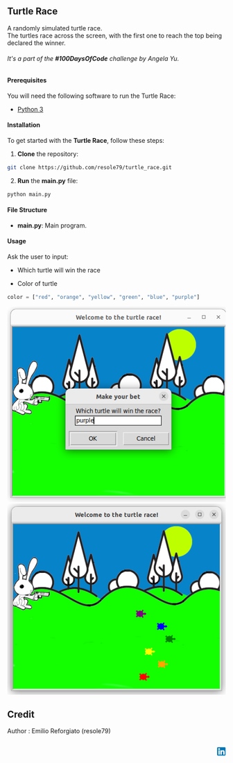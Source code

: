 ## Turtle Race

A randomly simulated turtle race.     
The turtles race across the screen, with the first one to reach the top being declared the winner.
###### It's a part of the **#100DaysOfCode** challenge by *Angela Yu*. ######    


#### Prerequisites
You will need the following software to run the Turtle Race:
 - [Python 3](https://www.python.org/downloads/)

#### Installation
To get started with the **Turtle Race**, follow these steps:

1. **Clone** the repository:

```sh
git clone https://github.com/resole79/turtle_race.git
```

2. **Run** the **main.py** file:

```sh
python main.py
```

#### File Structure   
 - **main.py**: Main program.


#### **Usage**

Ask the user to input:
 - Which turtle will win the race

- Color of turtle     
```py
color = ["red", "orange", "yellow", "green", "blue", "purple"]      
```

![Turtle Race](./image/turtle_race_0.png)
![Turtle Race](./image/turtle_race_1.png)

## **Credit**

Author : Emilio Reforgiato (resole79)

##
<p align="right"><a href="https://www.linkedin.com/in/emilio-reforgiato/" target=”_blank” ><img src="./image/in_logo.png" /></a></p>


